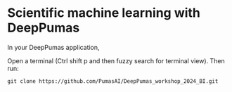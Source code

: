 # Scientific machine learning with DeepPumas

In your DeepPumas application,

Open a terminal (Ctrl shift p  and then fuzzy search for terminal view).
Then run:
```
git clone https://github.com/PumasAI/DeepPumas_workshop_2024_BI.git
```

